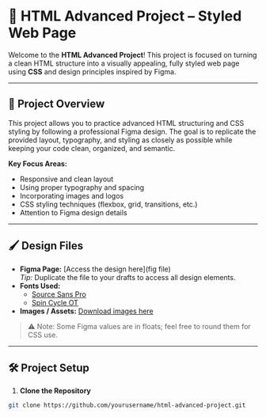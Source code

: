 
# 🎨 HTML Advanced Project – Styled Web Page

Welcome to the **HTML Advanced Project**! This project is focused on turning a clean HTML structure into a visually appealing, fully styled web page using **CSS** and design principles inspired by Figma.

---

## 🌟 Project Overview

This project allows you to practice advanced HTML structuring and CSS styling by following a professional Figma design. The goal is to replicate the provided layout, typography, and styling as closely as possible while keeping your code clean, organized, and semantic.

**Key Focus Areas:**
- Responsive and clean layout
- Using proper typography and spacing
- Incorporating images and logos
- CSS styling techniques (flexbox, grid, transitions, etc.)
- Attention to Figma design details

---

## 🖌 Design Files

- **Figma Page:** [Access the design here](fig file)  
  *Tip:* Duplicate the file to your drafts to access all design elements.  
- **Fonts Used:**  
  - [Source Sans Pro](https://fonts.google.com/specimen/Source+Sans+Pro)  
  - [Spin Cycle OT](link-to-font)  
- **Images / Assets:** [Download images here](link-to-images)

> ⚠️ Note: Some Figma values are in floats; feel free to round them for CSS use.

---

## 🛠️ Project Setup

1. **Clone the Repository**
```bash
git clone https://github.com/yourusername/html-advanced-project.git
